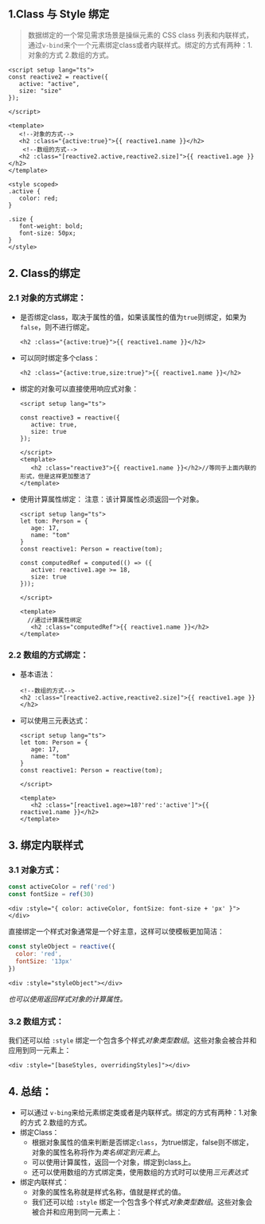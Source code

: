 

## 1.Class 与 Style 绑定

> 数据绑定的一个常见需求场景是操纵元素的 CSS class 列表和内联样式，通过`v-bind`来个一个元素绑定class或者内联样式。绑定的方式有两种：1.对象的方式  2.数组的方式。

```vue
<script setup lang="ts">
const reactive2 = reactive({
   active: "active",
   size: "size"
});

</script>

<template>
   <!--对象的方式-->
   <h2 :class="{active:true}">{{ reactive1.name }}</h2>
	<!--数组的方式-->
   <h2 :class="[reactive2.active,reactive2.size]">{{ reactive1.age }}</h2>
</template>

<style scoped>
.active {
   color: red;
}

.size {
   font-weight: bold;
   font-size: 50px;
}
</style>
```

## 2. Class的绑定

### 2.1 对象的方式绑定：

- 是否绑定class，取决于属性的值，如果该属性的值为`true`则绑定，如果为`false`，则不进行绑定。

  ```vue
  <h2 :class="{active:true}">{{ reactive1.name }}</h2>
  ```

- 可以同时绑定多个class：

  ```vue
  <h2 :class="{active:true,size:true}">{{ reactive1.name }}</h2>
  ```

- 绑定的对象可以直接使用响应式对象：

  ```vue
  <script setup lang="ts">
  
  const reactive3 = reactive({
     active: true,
     size: true
  });
  
  </script>
  <template>
     <h2 :class="reactive3">{{ reactive1.name }}</h2>//等同于上面内联的形式，但是这样更加整洁了
  </template>
  ```

- 使用计算属性绑定：   注意：该计算属性必须返回一个对象。

  ```vue
  <script setup lang="ts">
  let tom: Person = {
     age: 17,
     name: "tom"
  }
  const reactive1: Person = reactive(tom);
  
  const computedRef = computed(() => ({
     active: reactive1.age >= 18,
     size: true
  }));
  
  </script>
  
  <template>
  	//通过计算属性绑定
     <h2 :class="computedRef">{{ reactive1.name }}</h2>
  </template>
  ```

### 2.2 数组的方式绑定：

- 基本语法：

  ```vue
  <!--数组的方式-->
  <h2 :class="[reactive2.active,reactive2.size]">{{ reactive1.age }}</h2>
  ```

- 可以使用三元表达式：

  ```vue
  <script setup lang="ts">
  let tom: Person = {
     age: 17,
     name: "tom"
  }
  const reactive1: Person = reactive(tom);
  
  </script>
  
  <template>
     <h2 :class="[reactive1.age>=18?'red':'active']">{{ reactive1.name }}</h2>
  </template>
  ```

## 3. 绑定内联样式

### 3.1 对象方式：

```ts
const activeColor = ref('red')
const fontSize = ref(30)
```

```vue
<div :style="{ color: activeColor, fontSize: font-size + 'px' }"></div>
```

直接绑定一个样式对象通常是一个好主意，这样可以使模板更加简洁：

```js
const styleObject = reactive({
  color: 'red',
  fontSize: '13px'
})
```

```vue
<div :style="styleObject"></div>
```

*也可以使用返回样式对象的计算属性。*

### 3.2 数组方式：

我们还可以给 `:style` 绑定一个包含多个样式*对象类型数组*。这些对象会被合并和应用到同一元素上：

```vue
<div :style="[baseStyles, overridingStyles]"></div>
```

## 4. 总结：

- 可以通过 `v-bing`来给元素绑定类或者是内联样式。绑定的方式有两种：1.对象的方式  2.数组的方式。
- 绑定Class：
  - 根据对象属性的值来判断是否绑定`class`，为true绑定，false则不绑定，对象的属性名称将作为*类名绑定到元素上*。
  - 可以使用计算属性，返回一个对象，绑定到class上。
  - 还可以使用数组的方式绑定类，使用数组的方式时可以使用*三元表达式*
- 绑定内联样式：
  - 对象的属性名称就是样式名称，值就是样式的值。
  - 我们还可以给 `:style` 绑定一个包含多个样式*对象类型数组*。这些对象会被合并和应用到同一元素上：